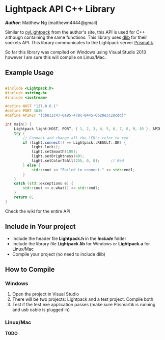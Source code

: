# Lightpack API C++ Library

**_Author_**: Matthew Ng (matthewn4444@gmail)

Similar to [pyLightpack](https://github.com/Atarity/Lightpack/blob/master/Software/apiexamples/pyLightpack/lightpack.py) from the author's site, this API is used for C++ although containing the same functions.
This library uses [dlib](http://dlib.net/) for their sockets API. 
This library communicates to the Lightpack server [Prismatik](http://lightpack.tv/downloads).

So far this library was compiled on Windows using Visual Studio 2013 however I am sure this will compile on Linux/Mac.

## Example Usage

```cpp

#include <Lightpack.h>
#include <string.h>
#include <iostream>

#define HOST "127.0.0.1"
#define PORT 3636
#define APIKEY "{cb832c47-0a85-478c-8445-0b20e3c28cdd}"

int main() {
    Lightpack light(HOST, PORT, { 1, 2, 3, 4, 5, 6, 7, 8, 9, 10 }, APIKEY);
    try {
        // Connect and change all the LED's color to red
        if (light.connect() == Lightpack::RESULT::OK) {
            light.lock();
            light.setSmooth(100);
            light.setBrightness(40);
            light.setColorToAll(255, 0, 0);     // Red
        } else {
            std::cout << "Failed to connect." << std::endl;
        }
    }
    catch (std::exception& e) {
        std::cout << e.what() << std::endl;
    }
    return 0;
}

```

Check the wiki for the entire API


## Include in Your project

- Include the header file **Lightpack.h** in the **_include_** folder
- Include the library file **Lightpack.lib** for Windows or **Lightpack.a** for Linux/Mac
- Compile your project (no need to include dlib)

## How to Compile

### Windows

1. Open the project in Visual Studio
2. There will be two projects: Lightpack and a test project. Compile both
3. Test if the test.exe application passes (make sure Prismartik is running and usb cable is plugged in)

### Linux/Mac

**TODO**